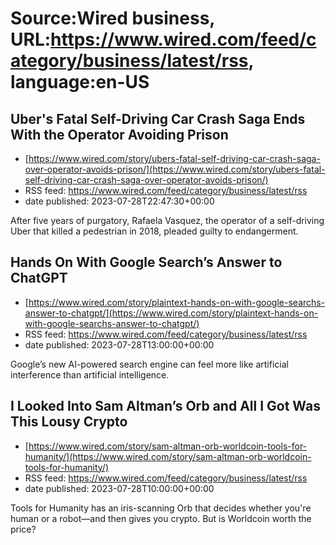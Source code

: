 # Source:Wired business, URL:https://www.wired.com/feed/category/business/latest/rss, language:en-US

## Uber's Fatal Self-Driving Car Crash Saga Ends With the Operator Avoiding Prison
 - [https://www.wired.com/story/ubers-fatal-self-driving-car-crash-saga-over-operator-avoids-prison/](https://www.wired.com/story/ubers-fatal-self-driving-car-crash-saga-over-operator-avoids-prison/)
 - RSS feed: https://www.wired.com/feed/category/business/latest/rss
 - date published: 2023-07-28T22:47:30+00:00

After five years of purgatory, Rafaela Vasquez, the operator of a self-driving Uber that killed a pedestrian in 2018, pleaded guilty to endangerment.

## Hands On With Google Search’s Answer to ChatGPT
 - [https://www.wired.com/story/plaintext-hands-on-with-google-searchs-answer-to-chatgpt/](https://www.wired.com/story/plaintext-hands-on-with-google-searchs-answer-to-chatgpt/)
 - RSS feed: https://www.wired.com/feed/category/business/latest/rss
 - date published: 2023-07-28T13:00:00+00:00

Google’s new AI-powered search engine can feel more like artificial interference than artificial intelligence.

## I Looked Into Sam Altman’s Orb and All I Got Was This Lousy Crypto
 - [https://www.wired.com/story/sam-altman-orb-worldcoin-tools-for-humanity/](https://www.wired.com/story/sam-altman-orb-worldcoin-tools-for-humanity/)
 - RSS feed: https://www.wired.com/feed/category/business/latest/rss
 - date published: 2023-07-28T10:00:00+00:00

Tools for Humanity has an iris-scanning Orb that decides whether you're human or a robot—and then gives you crypto. But is Worldcoin worth the price?

